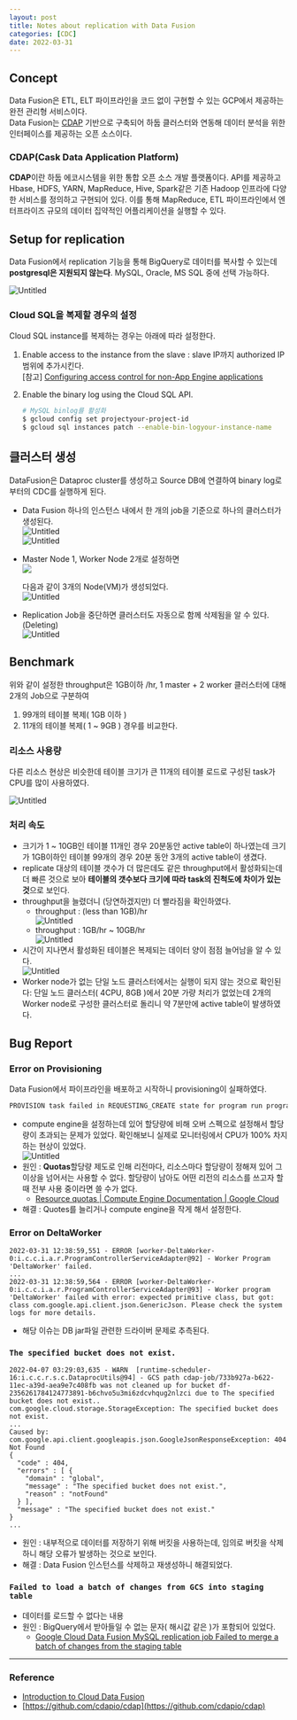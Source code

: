 ```yaml
---
layout: post
title: Notes about replication with Data Fusion
categories: [CDC]
date: 2022-03-31
---
```


## Concept
Data Fusion은 ETL, ELT 파이프라인을 코드 없이 구현할 수 있는 GCP에서 제공하는 완전 관리형 서비스이다.  
Data Fusion는 [CDAP](https://cdap.io/) 기반으로 구축되어 하둡 클러스터와 연동해 데이터 분석을 위한 인터페이스를 제공하는 오픈 소스이다.

### CDAP(Cask Data Application Platform)
**CDAP**이란 하둡 에코시스템을 위한 통합 오픈 소스 개발 플랫폼이다. API를 제공하고 Hbase, HDFS, YARN, MapReduce, Hive, Spark같은 기존 Hadoop 인프라에 다양한 서비스를 정의하고 구현되어 있다. 이를 통해 MapReduce, ETL 파이프라인에서 엔터프라이즈 규모의 데이터 집약적인 어플리케이션을 실행할 수 있다.

## Setup for replication
Data Fusion에서 replication 기능을 통해 BigQuery로 데이터를 복사할 수 있는데 **postgresql은 지원되지 않는다**.
MySQL, Oracle, MS SQL 중에 선택 가능하다.

![Untitled](../img/datafusion-mysql.png)

### Cloud SQL을 복제할 경우의 설정
Cloud SQL instance를 복제하는 경우는 아래에 따라 설정한다.

1. Enable access to the instance from the slave : slave IP까지 authorized IP 범위에 추가시킨다.  
    [참고] [Configuring access control for non-App Engine applications](https://download.huihoo.com/google/gdgdevkit/DVD1/developers.google.com/cloud-sql/docs/access_control.html#appaccess)

2. Enable the binary log using the Cloud SQL API.  
    ```bash
    # MySQL binlog를 활성화
    $ gcloud config set projectyour-project-id
    $ gcloud sql instances patch --enable-bin-logyour-instance-name
    ```


## 클러스터 생성

DataFusion은 Dataproc cluster를 생성하고 Source DB에 연결하여 binary log로부터의 CDC를 실행하게 된다.

- Data Fusion 하나의 인스턴스 내에서 한 개의 job을 기준으로 하나의 클러스터가 생성된다.  
	![Untitled](../img/cdap-cluster.png)  
	![Untitled](../img/cdap-cluster-detail.png)

- Master Node 1, Worker Node 2개로 설정하면  
  ![](../img/worker-node-conf.png)

  다음과 같이 3개의 Node(VM)가 생성되었다.  
	![Untitled](../img/cdap-nodes.png)	 

- Replication Job을 중단하면 클러스터도 자동으로 함께 삭제됨을 알 수 있다.(Deleting)  
  ![Untitled](../img/cdap-deleting.png)

## Benchmark

위와 같이 설정한 throughput은 1GB이하 /hr, 1 master + 2 worker 클러스터에 대해 2개의 Job으로 구분하여
1. 99개의 테이블 복제( 1GB 이하 )
2. 11개의 테이블 복제( 1 ~ 9GB )
경우를 비교한다.

### 리소스 사용량
다른 리소스 현상은 비슷한데 테이블 크기가 큰 11개의 테이블 로드로 구성된 task가 CPU를 많이 사용하였다.  

![Untitled](../img/over-max-cpu.png)

### 처리 속도
- 크기가 1 ~ 10GB인 테이블 11개인 경우 20분동안 active table이 하나였는데 크기가 1GB이하인 테이블 99개의 경우 20분 동안 3개의 active table이 생겼다.
- replicate 대상의 테이블 갯수가 더 많은데도 같은 throughput에서 활성화되는데 더 빠른 것으로 보아 **테이블의 갯수보다 크기에 따라 task의 진척도에 차이가 있는 것**으로 보인다.
- throughput을 늘렸더니 (당연하겠지만) 더 빨라짐을 확인하였다.
  - throughput : (less than 1GB)/hr  
    ![Untitled](../img/perf1.png)
  - throughput : 1GB/hr  ~ 10GB/hr  
    ![Untitled](../img/perf2.png)
- 시간이 지나면서 활성화된 테이블은 복제되는 데이터 양이 점점 늘어남을 알 수 있다.  
  ![Untitled](../img/perf3.png)
- Worker node가 없는 단일 노드 클러스터에서는 실행이 되지 않는 것으로 확인된다: 단일 노드 클러스터( 4CPU, 8GB )에서 20분 가량 처리가 없었는데 2개의 Worker node로 구성한 클러스터로 돌리니 약 7분만에 active table이 발생하였다.

## Bug Report

### Error on Provisioning 
Data Fusion에서 파이프라인을 배포하고 시작하니 provisioning이 실패하였다.   

```bash
PROVISION task failed in REQUESTING_CREATE state for program run program_run:default.test-2.-SNAPSHOT.worker.DeltaWorker.f10567d8-b0e7-11ec-a3f1-42bae283f4a8 due to Dataproc operation failure: INVALID_ARGUMENT: Insufficient 'CPUS' quota. Requested 1.0, available 0.0..
``` 
- compute engine을 설정하는데 있어 할당량에 비해 오버 스펙으로 설정해서 할당량이 초과되는 문제가 있었다. 확인해보니 실제로 모니터링에서 CPU가 100% 차지하는 현상이 있었다.  
  ![Untitled](../img/quotas.png)
- 원인 : **Quotas**할당량 제도로 인해 리전마다, 리소스마다 할당량이 정해져 있어 그 이상을 넘어서는 사용할 수 없다. 할당량이 남아도 어떤 리전의 리소스를 쓰고자 할 때 전부 사용 중이라면 쓸 수가 없다. 
  - [Resource quotas | Compute Engine Documentation | Google Cloud](https://cloud.google.com/compute/quotas#gcloud)
- 해결 : Quotes를 늘리거나 compute engine을 작게 해서 설정한다.

### Error on DeltaWorker

```
2022-03-31 12:38:59,551 - ERROR [worker-DeltaWorker-0:i.c.c.i.a.r.ProgramControllerServiceAdapter@92] - Worker Program 'DeltaWorker' failed.
...
2022-03-31 12:38:59,564 - ERROR [worker-DeltaWorker-0:i.c.c.i.a.r.ProgramControllerServiceAdapter@93] - Worker program 'DeltaWorker' failed with error: expected primitive class, but got: class com.google.api.client.json.GenericJson. Please check the system logs for more details.
```
- 해당 이슈는 DB jar파일 관련한 드라이버 문제로 추측된다.

### `The specified bucket does not exist.`

```
2022-04-07 03:29:03,635 - WARN  [runtime-scheduler-16:i.c.c.r.s.c.DataprocUtils@94] - GCS path cdap-job/733b927a-b622-11ec-a39d-aea9e7c408fb was not cleaned up for bucket df-2356261784124773891-b6chvo5u3mi6zdcvhqug2nlzci due to The specified bucket does not exist.. 
com.google.cloud.storage.StorageException: The specified bucket does not exist.
...
Caused by: com.google.api.client.googleapis.json.GoogleJsonResponseException: 404 Not Found
{
  "code" : 404,
  "errors" : [ {
    "domain" : "global",
    "message" : "The specified bucket does not exist.",
    "reason" : "notFound"
  } ],
  "message" : "The specified bucket does not exist."
}
...
```
- 원인 : 내부적으로 데이터를 저장하기 위해 버킷을 사용하는데, 임의로 버킷을 삭제하니 해당 오류가 발생하는 것으로 보인다.
- 해결 : Data Fusion 인스턴스를 삭제하고 재생성하니 해결되었다. 

### `Failed to load a batch of changes from GCS into staging table`
- 데이터를 로드할 수 없다는 내용
- 원인 : BigQuery에서 받아들일 수 없는 문자( 해시값 같은 )가 포함되어 있었다.
  - [Google Cloud Data Fusion MySQL replication job Failed to merge a batch of changes from the staging table](https://stackoverflow.com/questions/66640349/google-cloud-data-fusion-mysql-replication-job-failed-to-merge-a-batch-of-change)

---
### Reference
- [Introduction to Cloud Data Fusion](https://datadice.medium.com/introduction-to-cloud-data-fusion-1e2a3c2bf5ca)
- [https://github.com/cdapio/cdap](https://github.com/cdapio/cdap)
